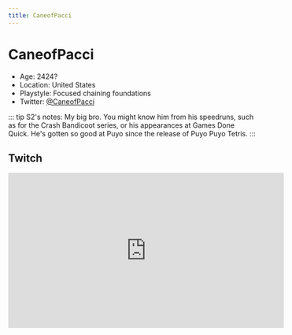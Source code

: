 ```yaml
---
title: CaneofPacci
---
```

# CaneofPacci
* Age: 2424?
* Location: United States
* Playstyle: Focused chaining foundations
* Twitter: [@CaneofPacci](https://twitter.com/caneofpacci)

::: tip S2's notes:
My big bro. You might know him from his speedruns, such as for the Crash Bandicoot series, or his appearances at Games Done Quick. He's gotten so good at Puyo since the release of Puyo Puyo Tetris.
:::

## Twitch
<iframe
    src="https://player.twitch.tv/?channel=caneofpacci"
    height="315"
    width="560"
    frameborder="0"
    scrolling="no"
    allowfullscreen="true">
</iframe>